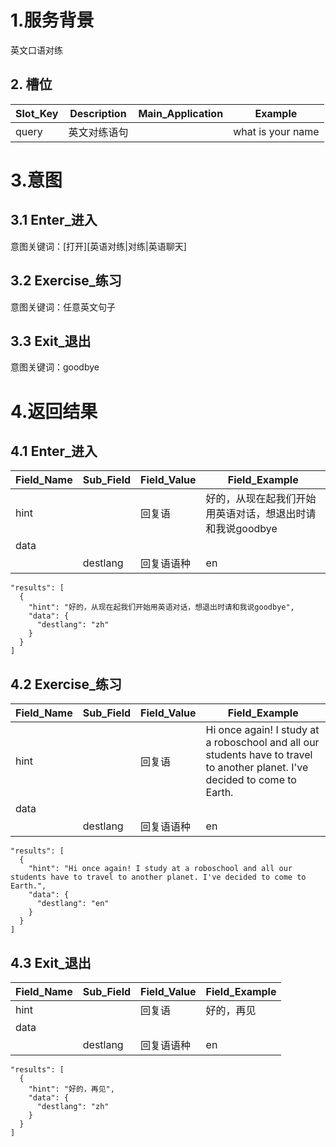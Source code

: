 # 1.服务背景

英文口语对练

## 2. 槽位

| Slot\_Key | Description | Main\_Application | Example |
| --- | --- | --- | --- |
| query | 英文对练语句 |  | what is your name |

# 3.意图

## 3.1 Enter\_进入

意图关键词：[打开][英语对练|对练|英语聊天]

## 3.2 Exercise\_练习

意图关键词：任意英文句子

## 3.3 Exit\_退出

意图关键词：goodbye

# 4.返回结果

## 4.1 Enter\_进入

| **Field\_Name** | **Sub\_Field** | **Field\_Value** | **Field\_Example** |
| --- | --- | --- | --- |
| hint |  | 回复语 | 好的，从现在起我们开始用英语对话，想退出时请和我说goodbye |
| data |  |  |  |
|  | destlang | 回复语语种 | en |

```
"results": [
  {
    "hint": "好的，从现在起我们开始用英语对话，想退出时请和我说goodbye",
    "data": {
      "destlang": "zh"
    }
  }
]
```

## 4.2 Exercise\_练习

| **Field\_Name** | **Sub\_Field** | **Field\_Value** | **Field\_Example** |
| --- | --- | --- | --- |
| hint |  | 回复语 | Hi once again! I study at a roboschool and all our students have to travel to another planet. I've decided to come to Earth. |
| data |  |  |  |
|  | destlang | 回复语语种 | en |

```
"results": [
  {
    "hint": "Hi once again! I study at a roboschool and all our students have to travel to another planet. I've decided to come to Earth.",
    "data": {
      "destlang": "en"
    }
  }
]
```

## 4.3 Exit\_退出

| **Field\_Name** | **Sub\_Field** | **Field\_Value** | **Field\_Example** |
| --- | --- | --- | --- |
| hint |  | 回复语 | 好的，再见 |
| data |  |  |  |
|  | destlang | 回复语语种 | en |

```
"results": [
  {
    "hint": "好的，再见",
    "data": {
      "destlang": "zh"
    }
  }
]
```

